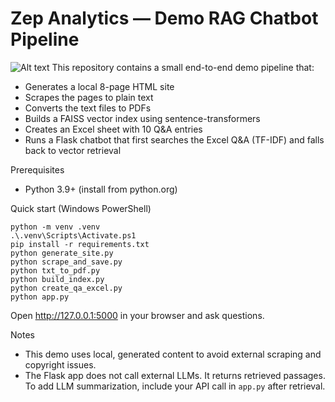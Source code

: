 # Zep Analytics — Demo RAG Chatbot Pipeline
![Alt text](images/)
This repository contains a small end-to-end demo pipeline that:
- Generates a local 8-page HTML site
- Scrapes the pages to plain text
- Converts the text files to PDFs
- Builds a FAISS vector index using sentence-transformers
- Creates an Excel sheet with 10 Q&A entries
- Runs a Flask chatbot that first searches the Excel Q&A (TF-IDF) and falls back to vector retrieval

Prerequisites
- Python 3.9+ (install from python.org)

Quick start (Windows PowerShell)

```
python -m venv .venv
.\.venv\Scripts\Activate.ps1
pip install -r requirements.txt
python generate_site.py
python scrape_and_save.py
python txt_to_pdf.py
python build_index.py
python create_qa_excel.py
python app.py
```

Open http://127.0.0.1:5000 in your browser and ask questions.

Notes
- This demo uses local, generated content to avoid external scraping and copyright issues.
- The Flask app does not call external LLMs. It returns retrieved passages. To add LLM summarization, include your API call in `app.py` after retrieval.
